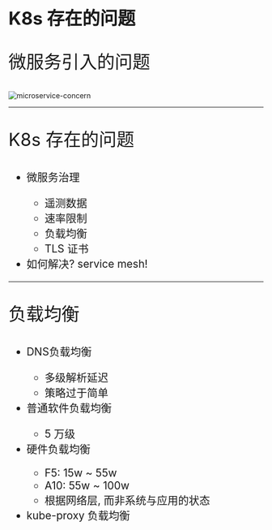 <!-- ex_nonav -->
<h1 style="font-size:250%;">K8s 存在的问题</h1>
<p style="font-size:250%;">微服务引入的问题</p>

![microservice-concern](https://chrislinn.ink/img/cloud-native/microservice-concern.jpg)
<br>

---

<p style="font-size:250%;">K8s 存在的问题</p>
<ul style="font-size:150%;">
<li>微服务治理</li>
    <ul>
    <li>遥测数据</li>
    <li>速率限制</li>
    <li>负载均衡</li>
    <li>TLS 证书</li>
    </ul>
<li>如何解决? service mesh!</li>
</ul>

---
<p style="font-size:250%;">负载均衡</p>
<ul style="font-size:150%;">
<li>DNS负载均衡</li>
    <ul>
    <li>多级解析延迟</li>
    <li>策略过于简单</li>
    </ul>
<li>普通软件负载均衡</li>
    <ul>
    <li>5 万级</li>
    </ul>
<li>硬件负载均衡</li>
    <ul>
    <li>F5: 15w ~ 55w</li>
    <li>A10: 55w ~ 100w</li>
    <li>根据网络层, 而非系统与应用的状态</li>
    </ul>
<li>kube-proxy 负载均衡</li>
</ul>